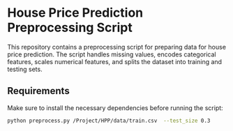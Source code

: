 # House Price Prediction Preprocessing Script

This repository contains a preprocessing script for preparing data for house price prediction. The script handles missing values, encodes categorical features, scales numerical features, and splits the dataset into training and testing sets.

## Requirements

Make sure to install the necessary dependencies before running the script:

```bash
python preprocess.py /Project/HPP/data/train.csv  --test_size 0.3

